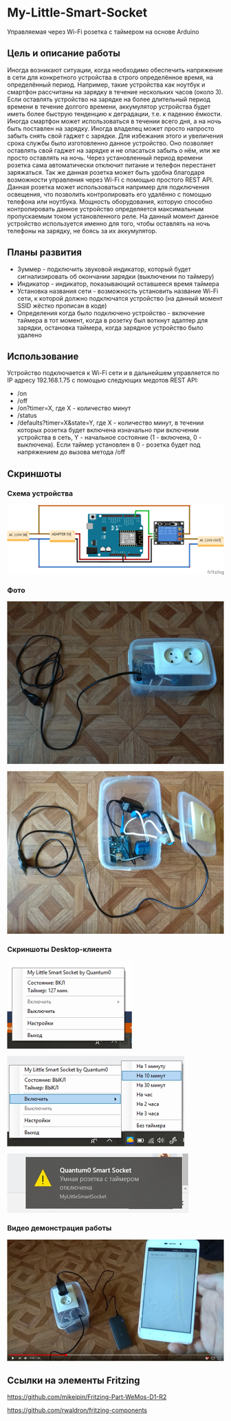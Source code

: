 # My-Little-Smart-Socket

Управляемая через Wi-Fi розетка с таймером на основе Arduino

## Цель и описание работы

Иногда возникают ситуации, когда необходимо обеспечить напряжение в сети для конкретного устройства в строго определённое время, на определённый период. Например, такие устройства как ноутбук и смартфон рассчитаны на зарядку в течение нескольких часов (около 3). Если оставлять устройство на зарядке на более длительный период времени в течение долгого времени, аккумулятор устройства будет иметь более быструю тенденцию к деградации, т.е. к падению ёмкости. Иногда смартфон может использоваться в течении всего дня, а на ночь быть поставлен на зарядку. Иногда владелец может просто напросто забыть снять свой гаджет с зарядки. Для избежания этого и увеличения срока службы было изготовленно данное устройство. Оно позволяет оставлять свой гаджет на зарядке и не опасаться забыть о нём, или же просто оставлять на ночь. Через установленный период времени розетка сама автоматически отключит питание и телефон перестанет заряжаться. Так же данная розетка может быть удобна благодаря возможности управления через Wi-Fi с помощью простого REST API. Данная розетка может использоваться например для подключения освещения, что позволить контролировать его удалённо с помощью телефона или ноутбука. Мощность оборудования, которую способно контролировать данное устройство определяется максимальным пропускаемым током установленного реле. На данный момент данное устройство используется именно для того, чтобы оставлять на ночь телефоны на зарядку, не боясь за их аккумулятор.

## Планы развития

* Зуммер - подключить звуковой индикатор, который будет сигнализировать об окончании зарядки (выключении по таймеру)
* Индикатор - индикатор, показывающий оставшееся время таймера
* Установка названия сети - возможность установить название Wi-Fi сети, к которой должно подключатся устройство (на данный момент SSID жёстко прописан в коде)
* Определения когда было подключено устройство - включение таймера в тот момент, когда в розетку был воткнут адаптер для зарядки, остановка таймера, когда зарядное устройство было удалено

## Использование

Устройство подключается к Wi-Fi сети и в дальнейшем управляется по IP адресу 192.168.1.75 с помощью следующих медотов REST API:
* /on
* /off
* /on?timer=X, где X - количество минут
* /status
* /defaults?timer=X&state=Y, где X - количество минут, в течении которых розетка будет включена изначально при включении устройства в сеть, Y - начальное состояние (1 - включена, 0 - выключена). Если таймер установлен в 0 - розетка будет под напряжением до вызова метода /off

## Скриншоты

### Схема устройства
![Fritzing scheme](./SmartSocket_bb.png)

### Фото
![Photo1](./Photo1.jpg)

![Photo2](./Photo2.jpg)

### Скриншоты Desktop-клиента

![Screenshot1](./Screenshot1.jpg)

![Screenshot2](./Screenshot2.jpg)

![Screenshot3](./Screenshot3.jpg)

### Видео демонстрация работы

[![Demonstration](./img-2018-07-31-15-14-22.png)](https://youtu.be/IdIkxBlSRsc "Wi-Fi Smart Socket Demonstration")

## Ссылки на элементы Fritzing

https://github.com/mikeipin/Fritzing-Part-WeMos-D1-R2

https://github.com/rwaldron/fritzing-components
